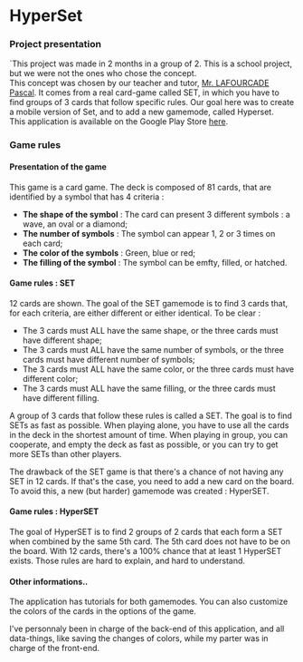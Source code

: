 # HyperSet

### Project presentation

`This project was made in 2 months in a group of 2. This is a school project, but we were not the ones who chose the concept. </br>
This concept was chosen by our teacher and tutor, [Mr. LAFOURCADE Pascal](https://www.linkedin.com/in/pascal-lafourcade-bb19863/). It comes from a real card-game called SET, in which you have to find groups of 3 cards that follow specific rules. Our goal here was to create a mobile version of Set, and to add a new gamemode, called Hyperset.</br>
This application is available on the Google Play Store [here](https://play.google.com/store/apps/details?id=iut.setthegame.setthegame&hl=fr).

### Game rules

#### Presentation of the game

This game is a card game. The deck is composed of 81 cards, that are identified by a symbol that has 4 criteria :
- **The shape of the symbol** : The card can present 3 different symbols : a wave, an oval or a diamond;
- **The number of symbols** : The symbol can appear 1, 2 or 3 times on each card;
- **The color of the symbols** : Green, blue or red;
- **The filling of the symbol** : The symbol can be emfty, filled, or hatched.

#### Game rules : SET

12 cards are shown. The goal of the SET gamemode is to find 3 cards that, for each criteria, are either different or either identical. To be clear :
- The 3 cards must ALL have the same shape, or the three cards must have different shape;
- The 3 cards must ALL have the same number of symbols, or the three cards must have different number of symbols;
- The 3 cards must ALL have the same color, or the three cards must have different color;
- The 3 cards must ALL have the same filling, or the three cards must have different filling.

A group of 3 cards that follow these rules is called a SET. The goal is to find SETs as fast as possible. When playing alone, you have to use all the cards in the deck in the shortest amount of time. When playing in group, you can cooperate, and empty the deck as fast as possible, or you can try to get more SETs than other players.

The drawback of the SET game is that there's a chance of not having any SET in 12 cards. If that's the case, you need to add a new card on the board. To avoid this, a new (but harder) gamemode was created : HyperSET.

#### Game rules : HyperSET

The goal of HyperSET is to find 2 groups of 2 cards that each form a SET when combined by the same 5th card. The 5th card does not have to be on the board. With 12 cards, there's a 100% chance that at least 1 HyperSET exists.
Those rules are hard to explain, and hard to understand.

#### Other informations..

The application has tutorials for both gamemodes. You can also customize the colors of the cards in the options of the game.

I've personnaly been in charge of the back-end of this application, and all data-things, like saving the changes of colors, while my parter was in charge of the front-end.